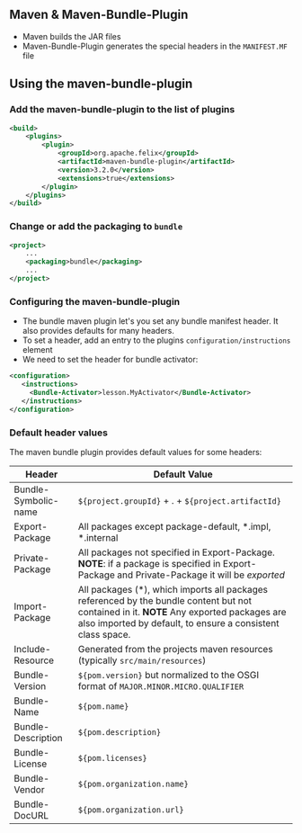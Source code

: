 ## Maven & Maven-Bundle-Plugin
* Maven builds the JAR files
* Maven-Bundle-Plugin generates the special headers in the `MANIFEST.MF` file

## Using the maven-bundle-plugin
### Add the maven-bundle-plugin to the list of plugins
```xml
<build>
    <plugins>
        <plugin>
            <groupId>org.apache.felix</groupId>
            <artifactId>maven-bundle-plugin</artifactId>
            <version>3.2.0</version>
            <extensions>true</extensions>
        </plugin>
    </plugins>
</build>
```

### Change or add the packaging to `bundle`

```xml
<project>
    ...
    <packaging>bundle</packaging>
    ...
</project>
```

### Configuring the maven-bundle-plugin
- The bundle maven plugin let's you set any bundle manifest header. It also provides defaults for many headers. 
- To set a header, add an entry to the plugins `configuration/instructions` element
- We need to set the header for bundle activator:
 ```xml
<configuration>
    <instructions>
      <Bundle-Activator>lesson.MyActivator</Bundle-Activator>
    </instructions>
</configuration>
```

### Default header values
The maven bundle plugin provides default values for some headers:

Header | Default Value
------ | -------------
Bundle-Symbolic-name | `${project.groupId}` + . + `${project.artifactId}`
Export-Package | All packages except package-default, *.impl, *.internal
Private-Package | All packages not specified in Export-Package. **NOTE**: if a package is specified in Export-Package and Private-Package it will be *exported*
Import-Package | All packages (*), which imports all packages referenced by the bundle content but not contained in it. **NOTE** Any exported packages are also imported by default, to ensure a consistent class space.
Include-Resource | Generated from the projects maven resources (typically `src/main/resources`)
Bundle-Version | `${pom.version}` but normalized to the OSGI format of `MAJOR.MINOR.MICRO.QUALIFIER`
Bundle-Name | `${pom.name}`
Bundle-Description | `${pom.description}`
Bundle-License | `${pom.licenses}`
Bundle-Vendor | `${pom.organization.name}`
Bundle-DocURL | `${pom.organization.url}`

